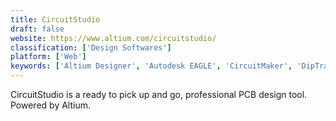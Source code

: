 ```yaml
---
title: CircuitStudio
draft: false 
website: https://www.altium.com/circuitstudio/
classification: ['Design Softwares']
platform: ['Web']
keywords: ['Altium Designer', 'Autodesk EAGLE', 'CircuitMaker', 'DipTrace', 'EasyEDA', 'ExpressPCB Plus', 'OrCAD PCB Designer', 'OrCAD PCB SI', 'TinyCAD']
---
```

CircuitStudio is a ready to pick up and go, professional PCB design tool. Powered by Altium.